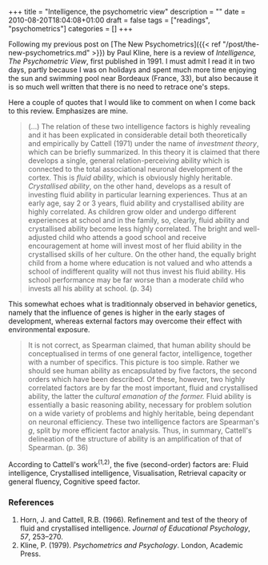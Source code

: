 +++
title = "Intelligence, the psychometric view"
description = ""
date = 2010-08-20T18:04:08+01:00
draft = false
tags = ["readings", "psychometrics"]
categories = []
+++

Following my previous post on [The New Psychometrics]({{< ref "/post/the-new-psychometrics.md" >}}) by Paul Kline, here is a review of *Intelligence, The Psychometric View*, first published in 1991. I must admit I read it in two days, partly because I was on holidays and spent much more time enjoying the sun and swimming pool near Bordeaux (France, 33), but also because it is so much well written that there is no need to retrace one's steps.

Here a couple of quotes that I would like to comment on when I come back to this review. Emphasizes are mine.

> (…) The relation of these two intelligence factors is highly revealing and it has been explicated in considerable detail both theoretically and empirically by Cattell (1971) under the name of *investment theory*, which can be briefly summarized. In this theory it is claimed that there develops a single, general relation-perceiving ability which is connected to the total associational neuronal development of the cortex. This is *fluid ability*, which is obviously highly heritable. *Crystallised ability*, on the other hand, develops as a result of investing fluid ability in particular learning experiences. Thus at an early age, say 2 or 3 years, fluid ability and crystallised ability are highly correlated. As children grow older and undergo different experiences at school and in the family, so, clearly, fluid ability and crystallised ability become less highly correlated. The bright and well-adjusted child who attends a good school and receive encouragement at home will invest most of her fluid ability in the crystallised skills of her culture. On the other hand, the equally bright child from a home where education is not valued and who attends a school of indifferent quality will not thus invest his fluid ability. His school performance may be far worse than a moderate child who invests all his ability at school. (p. 34)

This somewhat echoes what is traditionnaly observed in behavior genetics, namely that the influence of genes is higher in the early stages of development, whereas external factors may overcome their effect with environmental exposure.

> It is not correct, as Spearman claimed, that human ability should be conceptualised in terms of one general factor, intelligence, together with a number of specifics. This picture is too simple. Rather we should see human ability as encapsulated by five factors, the second orders which have been described. Of these, however, two highly correlated factors are by far the most important, fluid and crystallised ability, the latter the *cultural emanation of the former.* Fluid ability is essentially a basic reasoning ability, necessary for problem solution on a wide variety of problems and highly heritable, being dependant on neuronal efficiency. These two intelligence factors are Spearman's *g*, split by more efficient factor analysis. Thus, in summary, Cattell's delineation of the structure of ability is an amplification of that of Spearman. (p. 36)

According to Cattell's work<sup>(1,2)</sup>, the five (second-order) factors are: Fluid intelligence, Crystallised intelligence, Visualisation, Retrieval capacity or general fluency, Cognitive speed factor.

### References

1. Horn, J. and Cattell, R.B. (1966). Refinement and test of the theory of fluid and crystallised intelligence. *Journal of Educational Psychology*, *57*, 253–270.
2. Kline, P. (1979). *Psychometrics and Psychology*. London, Academic Press.
